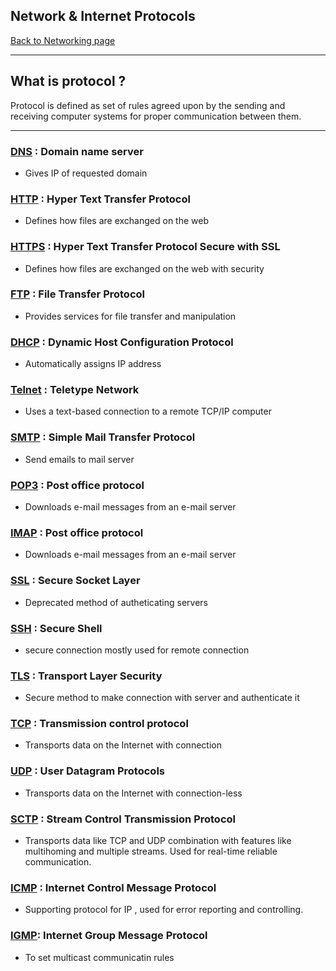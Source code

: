 ## Network & Internet Protocols
[Back to Networking page](./index.md)

---

## What is protocol ?

Protocol is defined as set of rules agreed upon by the sending and receiving computer systems for proper communication between them.

---

### [DNS](Protocols/DNS.md) : Domain name server
- Gives IP of requested domain 

### [HTTP](Protocols/HTTP.md) : Hyper Text Transfer Protocol
- Defines how files are exchanged on the web

### [HTTPS](Protocols/HTTPS.md) : Hyper Text Transfer Protocol Secure with SSL
- Defines how files are exchanged on the web with security

### [FTP](Protocols/FTP.md) : File Transfer Protocol
- Provides services for file transfer and manipulation

### [DHCP](Protocols/DHCP.md) : Dynamic Host Configuration Protocol
- Automatically assigns IP address

### [Telnet](Protocols/Telnet.md) : Teletype Network
- Uses a text-based connection to a remote TCP/IP computer

### [SMTP](Protocols/SMTP.md) : Simple Mail Transfer Protocol
- Send emails to mail server

### [POP3](Protocols/POP3.md) : Post office protocol
- Downloads e-mail messages from an e-mail server

### [IMAP](Protocols/IMAP.md) : Post office protocol
- Downloads e-mail messages from an e-mail server

### [SSL](Protocols/SSL.md) : Secure Socket Layer
- Deprecated method of autheticating servers

### [SSH](Protocols/SSH.md) : Secure Shell
- secure connection mostly used for remote connection

### [TLS](Protocols/TLS.md) : Transport Layer Security
- Secure method to make connection with server and authenticate it

### [TCP](Protocols/TCP.md) : Transmission control protocol
- Transports data on the Internet with connection

### [UDP](Protocols/UDP.md) : User Datagram Protocols
- Transports data on the Internet with connection-less

### [SCTP](Protocols/SCTP.md) : Stream Control Transmission Protocol
- Transports data like TCP and UDP combination with features like multihoming and multiple streams. Used for real-time reliable communication. 

### [ICMP](Protocols/ICMP.md) : Internet Control Message Protocol
- Supporting protocol for IP , used for error reporting and controlling.

### [IGMP](Protocols/IGMP.md): Internet Group Message Protocol
- To set multicast communicatin rules

